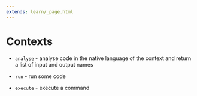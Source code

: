 ```yaml
---
extends: learn/_page.html
---
```


# Contexts

- `analyse` - analyse code in the native language of the context and return a list of input and output names

- `run` - run some code

- `execute` - execute a command
